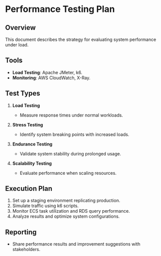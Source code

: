 # Performance Testing Plan

## Overview
This document describes the strategy for evaluating system performance under load.

## Tools
- **Load Testing**: Apache JMeter, k6.
- **Monitoring**: AWS CloudWatch, X-Ray.

## Test Types
1. **Load Testing**
   - Measure response times under normal workloads.

2. **Stress Testing**
   - Identify system breaking points with increased loads.

3. **Endurance Testing**
   - Validate system stability during prolonged usage.

4. **Scalability Testing**
   - Evaluate performance when scaling resources.

## Execution Plan
1. Set up a staging environment replicating production.
2. Simulate traffic using k6 scripts.
3. Monitor ECS task utilization and RDS query performance.
4. Analyze results and optimize system configurations.

## Reporting
- Share performance results and improvement suggestions with stakeholders.